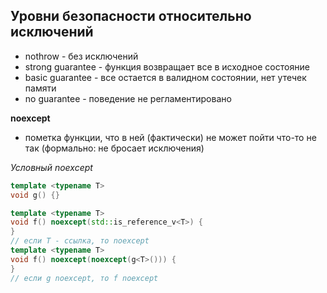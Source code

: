 ## Уровни безопасности относительно исключений
- nothrow - без исключений
- strong guarantee - функция возвращает все в исходное состояние
- basic guarantee - все остается в валидном состоянии, нет утечек памяти
- no guarantee - поведение не регламентировано

**noexcept**
- пометка функции, что в ней (фактически) не может пойти что-то не так (формально: не бросает исключения)

*Условный noexcept*
```c++
template <typename T>
void g() {}

template <typename T>
void f() noexcept(std::is_reference_v<T>) {
}
// если T - ссылка, то noexcept
template <typename T>
void f() noexcept(noexcept(g<T>())) {
}
// если g noexcept, то f noexcept
```